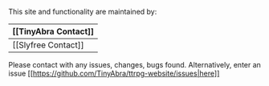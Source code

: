 This site and functionality are maintained by:

| [[TinyAbra Contact]] |
| -------------------- |
| [[Slyfree Contact]]  |

Please contact with any issues, changes, bugs found. Alternatively, enter an issue [[https://github.com/TinyAbra/ttrpg-website/issues|here]]